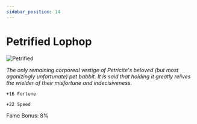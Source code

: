 ```yaml
---
sidebar_position: 14
---
```


# Petrified Lophop

![Petrified](https://vwiki.valorserver.com/api/item/picture/petrified%20lophop)

<i>The only remaining corporeal vestige of Petricite's beloved (but most agonizingly unfortunate) pet babbit. It is said that holding it greatly relives the wielder of their misfortune and indecisiveness.</i>

    +16 Fortune
    
    +22 Speed
    
Fame Bonus: 8%
